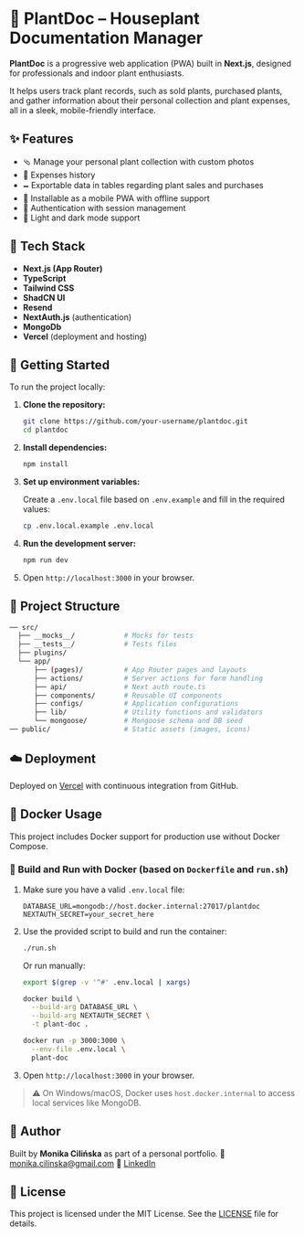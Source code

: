 # 🌿 PlantDoc – Houseplant Documentation Manager

**PlantDoc** is a progressive web application (PWA) built in **Next.js**, designed for professionals and indoor plant
enthusiasts.

It helps users track plant records, such as sold plants, purchased plants, and gather information about their personal
collection and plant expenses, all in a sleek, mobile-friendly interface.

## ✨ Features

* 🩴 Manage your personal plant collection with custom photos
* 🔔 Expenses history
* 🗕️ Exportable data in tables regarding plant sales and purchases
* 📱 Installable as a mobile PWA with offline support
* 🔐 Authentication with session management
* 🌙 Light and dark mode support

## 🧰 Tech Stack

* **Next.js (App Router)**
* **TypeScript**
* **Tailwind CSS**
* **ShadCN UI**
* **Resend**
* **NextAuth.js** (authentication)
* **MongoDb**
* **Vercel** (deployment and hosting)

## 🚀 Getting Started

To run the project locally:

1. **Clone the repository:**

   ```bash
   git clone https://github.com/your-username/plantdoc.git
   cd plantdoc
   ```

2. **Install dependencies:**

   ```bash
   npm install
   ```

3. **Set up environment variables:**

   Create a `.env.local` file based on `.env.example` and fill in the required values:

   ```bash
   cp .env.local.example .env.local
   ```

4. **Run the development server:**

   ```bash
   npm run dev
   ```

5. Open `http://localhost:3000` in your browser.

## 📁 Project Structure

```bash
── src/
  ├── __mocks__/            # Mocks for tests
  ├── __tests__/            # Tests files
  ├── plugins/   
  └── app/                  
      ├── (pages)/          # App Router pages and layouts
      ├── actions/          # Server actions for form handling
      ├── api/              # Next auth route.ts
      ├── components/       # Reusable UI components
      ├── configs/          # Application configurations
      ├── lib/              # Utility functions and validators
      └── mongoose/         # Mongoose schema and DB seed
── public/                  # Static assets (images, icons)
```

## ☁️ Deployment

Deployed on [Vercel](https://vercel.com/) with continuous integration from GitHub.

## 🚣 Docker Usage

This project includes Docker support for production use without Docker Compose.

### 🔧 Build and Run with Docker (based on `Dockerfile` and `run.sh`)

1. Make sure you have a valid `.env.local` file:

   ```env
   DATABASE_URL=mongodb://host.docker.internal:27017/plantdoc
   NEXTAUTH_SECRET=your_secret_here
   ```

2. Use the provided script to build and run the container:

   ```bash
   ./run.sh
   ```

   Or run manually:

   ```bash
   export $(grep -v '^#' .env.local | xargs)

   docker build \
     --build-arg DATABASE_URL \
     --build-arg NEXTAUTH_SECRET \
     -t plant-doc .

   docker run -p 3000:3000 \
     --env-file .env.local \
     plant-doc
   ```

3. Open `http://localhost:3000` in your browser.

> ⚠️ On Windows/macOS, Docker uses `host.docker.internal` to access local services like MongoDB.

## 👤 Author

Built by **Monika Cilińska** as part of a personal portfolio.
📧 [monika.cilinska@gmail.com](mailto:monika.cilinska@gmail.com)
🔗 [LinkedIn](https://www.linkedin.com/in/monika-cilinska/)

## 📄 License

This project is licensed under the MIT License. See the [LICENSE](./LICENSE) file for details.
